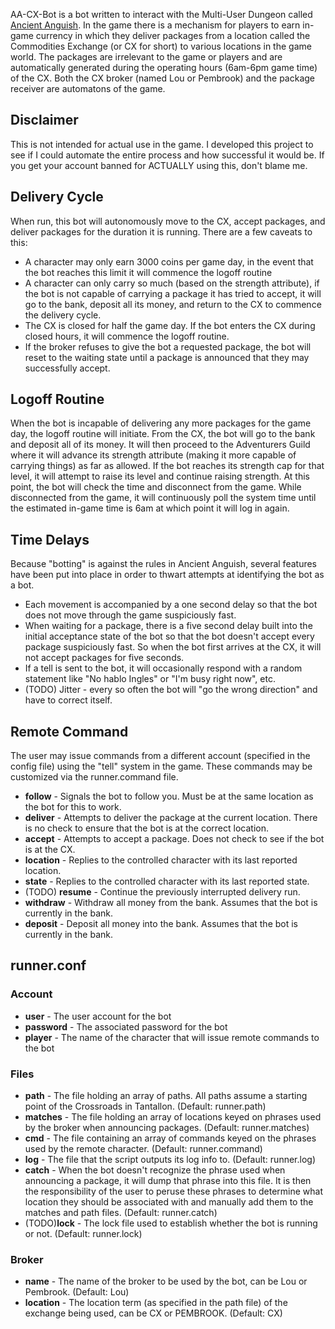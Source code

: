 AA-CX-Bot is a bot written to interact with the Multi-User Dungeon called
[Ancient Anguish](http://anguish.org/).  In the game there is a mechanism for
players to earn in-game currency in which they deliver packages from a
location called the Commodities Exchange (or CX for short) to various
locations in the game world.  The packages are irrelevant to the game or
players and are automatically generated during the operating hours (6am-6pm
game time) of the CX.  Both the CX broker (named Lou or Pembrook) and the
package receiver are automatons of the game.

## Disclaimer ##

This is not intended for actual use in the game.  I developed this project to
see if I could automate the entire process and how successful it would be.  If
you get your account banned for ACTUALLY using this, don't blame me.

## Delivery Cycle ##

When run, this bot will autonomously move to the CX, accept packages, and
deliver packages for the duration it is running.  There are a few caveats to
this:

* A character may only earn 3000 coins per game day, in the event that the bot reaches this limit it will commence the logoff routine
* A character can only carry so much (based on the strength attribute), if the bot is not capable of carrying a package it has tried to accept, it will go to the bank, deposit all its money, and return to the CX to commence the delivery cycle.
* The CX is closed for half the game day.  If the bot enters the CX during closed hours, it will commence the logoff routine.
* If the broker refuses to give the bot a requested package, the bot will reset to the waiting state until a package is announced that they may successfully accept.

## Logoff Routine ##

When the bot is incapable of delivering any more packages for the game day,
the logoff routine will initiate.  From the CX, the bot will go to the bank
and deposit all of its money.  It will then proceed to the Adventurers Guild
where it will advance its strength attribute (making it more capable of
carrying things) as far as allowed.  If the bot reaches its strength cap for
that level, it will attempt to raise its level and continue raising strength.
At this point, the bot will check the time and disconnect from the game.
While disconnected from the game, it will continuously poll the system time
until the estimated in-game time is 6am at which point it will log in again.

## Time Delays ##

Because "botting" is against the rules in Ancient Anguish, several features
have been put into place in order to thwart attempts at identifying the bot as
a bot.

* Each movement is accompanied by a one second delay so that the bot does not move through the game suspiciously fast.
* When waiting for a package, there is a five second delay built into the initial acceptance state of the bot so that the bot doesn't accept every package suspiciously fast.  So when the bot first arrives at the CX, it will not accept packages for five seconds.
* If a tell is sent to the bot, it will occasionally respond with a random statement like "No hablo Ingles" or "I'm busy right now", etc.
* (TODO) Jitter - every so often the bot will "go the wrong direction" and have to correct itself.

## Remote Command ##

The user may issue commands from a different account (specified in the config
file) using the "tell" system in the game.  These commands may be customized
via the runner.command file.

* **follow** - Signals the bot to follow you.  Must be at the same location as the bot for this to work.
* **deliver** - Attempts to deliver the package at the current location. There is no check to ensure that the bot is at the correct location.
* **accept** - Attempts to accept a package.  Does not check to see if the bot is at the CX.
* **location** - Replies to the controlled character with its last reported location.
* **state** - Replies to the controlled character with its last reported state.
* (TODO) **resume** - Continue the previously interrupted delivery run.
* **withdraw** - Withdraw all money from the bank.  Assumes that the bot is currently in the bank.
* **deposit** - Deposit all money into the bank.  Assumes that the bot is currently in the bank.

## runner.conf ##
### Account ###
* **user** - The user account for the bot
* **password** - The associated password for the bot
* **player** - The name of the character that will issue remote commands to the bot

### Files ###
* **path** - The file holding an array of paths.  All paths assume a starting point of the Crossroads in Tantallon. (Default: runner.path)
* **matches** - The file holding an array of locations keyed on phrases used by the broker when announcing packages. (Default: runner.matches)
* **cmd** - The file containing an array of commands keyed on the phrases used by the remote character. (Default: runner.command)
* **log** - The file that the script outputs its log info to. (Default: runner.log)
* **catch** - When the bot doesn't recognize the phrase used when announcing a package, it will dump that phrase into this file. It is then the responsibility of the user to peruse these phrases to determine what location they should be associated with and manually add them to the matches and path files. (Default: runner.catch)
* (TODO)**lock** - The lock file used to establish whether the bot is running or not. (Default: runner.lock)

### Broker ###
* **name** - The name of the broker to be used by the bot, can be Lou or Pembrook. (Default: Lou)
* **location** - The location term (as specified in the path file) of the exchange being used, can be CX or PEMBROOK. (Default: CX)
